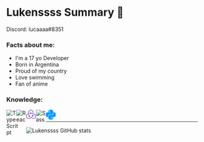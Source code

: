 # Lukenssss Summary 📃

Discord: lucaaaa#8351


### Facts about me:

- I'm a 17 yo Developer
- Born in Argentina
- Proud of my country
- Love swimming 
- Fan of anime

### Knowledge:

<img align="left" alt="TypeScript" width="26px" src="https://sebastian-gomez.com/typescript.png" />
<img align="left" alt="React" width="26px" src="https://upload.wikimedia.org/wikipedia/commons/thumb/4/47/React.svg/1200px-React.svg.png" />
<img align="left" alt="Redux" width="26px" src="./Redux.png" />
<img align="left" alt="Sass" width="26px" src="https://upload.wikimedia.org/wikipedia/commons/thumb/9/96/Sass_Logo_Color.svg/2560px-Sass_Logo_Color.svg.png" />
<img align="left" alt="Python" width="26px" src="./Python.png" />

<br />

---

![Lukenssss GitHub stats](https://github-readme-stats.vercel.app/api?username=Lukenssss&show_icons=true&theme=dracula)
